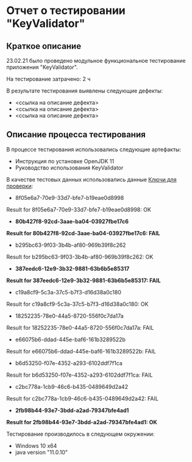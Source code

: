 # Отчет о тестировании "KeyValidator"

## Краткое описание 

23.02.21 было проведено модульное функциональное тестирование приложения "KeyValidator".

На тестирование затрачено: 2 ч

В результате тестирования выявлены следующие дефекты:

* <ссылка на описание дефекта>
* <ссылка на описание дефекта>
* <ссылка на описание дефекта>

## Описание процесса тестирования 

В процессе тестирования использовались следующие артефакты:

* Инструкция по установке OpenJDK 11
* Руководство использования KeyValidator

В качестве тестовых данных использовались данные [Ключи для проверки](https://github.com/netology-code/javaqa-homeworks/blob/master/intro/user-manual.md):

* 8f05e6a7-70e9-33d7-bfe7-b19eae0d8998

Result for 8f05e6a7-70e9-33d7-bfe7-b19eae0d8998: OK

* **80b427f8-92cd-3aae-ba04-03927fbe17c6**

**Result for 80b427f8-92cd-3aae-ba04-03927fbe17c6: FAIL**

* b295bc63-9f03-3b4b-af80-969b39f8c262

Result for b295bc63-9f03-3b4b-af80-969b39f8c262: OK

* **387eedc6-12e9-3b32-9881-63b6b5e85317**

**Result for 387eedc6-12e9-3b32-9881-63b6b5e85317: FAIL**

* c19a8cf9-5c3a-37c5-b7f3-d16d38a0c180

Result for c19a8cf9-5c3a-37c5-b7f3-d16d38a0c180: OK



* 18252235-78e0-44a5-8720-556f0c7da17a

Result for 18252235-78e0-44a5-8720-556f0c7da17a: FAIL

* e66075b6-ddad-445e-baf6-161b3289522b

Result for e66075b6-ddad-445e-baf6-161b3289522b: FAIL

* b6d53250-f07e-4352-a293-6102ddf7f1ca

Result for b6d53250-f07e-4352-a293-6102ddf7f1ca: FAIL

* c2bc778a-1cb9-46c6-b435-0489649d2a42

Result for c2bc778a-1cb9-46c6-b435-0489649d2a42: FAIL

* **2fb98b44-93e7-3bdd-a2ad-79347bfe4ad1**

**Result for 2fb98b44-93e7-3bdd-a2ad-79347bfe4ad1: OK**

Тестирование производилось в следующем окружении:

* Windows 10 х64
* java version "11.0.10" 